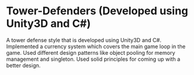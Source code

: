 # Tower-Defenders (Developed using Unity3D and C#)
A tower defense style that is developed using Unity3D and C#. Implemented a currency system which covers the main game loop in the game. Used different design patterns like object pooling for memory management and singleton. Used solid principles for coming up with a better design.
